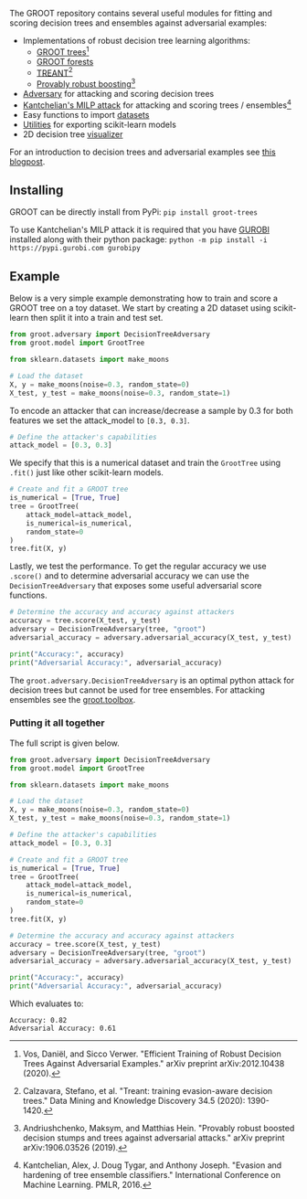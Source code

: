 The GROOT repository contains several useful modules for fitting and scoring decision trees and ensembles against adversarial examples:

- Implementations of robust decision tree learning algorithms:
    * [GROOT trees](../reference/models/groot_tree)[^1]
    * [GROOT forests](../reference/models/groot_forest)
    * [TREANT](../reference/models/treant)[^2]
    * [Provably robust boosting](../reference/models/boosting)[^3]
- [Adversary](../reference/adversary) for attacking and scoring decision trees
- [Kantchelian's MILP attack](../reference/verification) for attacking and scoring trees / ensembles[^4]
- Easy functions to import [datasets](../reference/datasets)
- [Utilities](../reference/util) for exporting scikit-learn models
- 2D decision tree [visualizer](../reference/visualization)

For an introduction to decision trees and adversarial examples see [this blogpost](https://cyber-analytics.nl/blogposts/2021-03-15-trees-adversarial-examples/).

## Installing
GROOT can be directly install from PyPi:
```pip install groot-trees```

To use Kantchelian's MILP attack it is required that you have [GUROBI](https://www.gurobi.com/) installed along with their python package:
```python -m pip install -i https://pypi.gurobi.com gurobipy```

## Example
Below is a very simple example demonstrating how to train and score a GROOT tree on a toy dataset. We start by creating a 2D dataset using scikit-learn then split it into a train and test set.

``` python
from groot.adversary import DecisionTreeAdversary
from groot.model import GrootTree

from sklearn.datasets import make_moons

# Load the dataset
X, y = make_moons(noise=0.3, random_state=0)
X_test, y_test = make_moons(noise=0.3, random_state=1)
```

To encode an attacker that can increase/decrease a sample by 0.3 for both features we set the attack_model to `[0.3, 0.3]`.

``` python
# Define the attacker's capabilities
attack_model = [0.3, 0.3]
```

We specify that this is a numerical dataset and train the `GrootTree` using `.fit()` just like other scikit-learn models.

``` python
# Create and fit a GROOT tree
is_numerical = [True, True]
tree = GrootTree(
    attack_model=attack_model,
    is_numerical=is_numerical,
    random_state=0
)
tree.fit(X, y)
```

Lastly, we test the performance. To get the regular accuracy we use `.score()` and to determine adversarial accuracy we can use the `DecisionTreeAdversary` that exposes some useful adversarial score functions.

``` python
# Determine the accuracy and accuracy against attackers
accuracy = tree.score(X_test, y_test)
adversary = DecisionTreeAdversary(tree, "groot")
adversarial_accuracy = adversary.adversarial_accuracy(X_test, y_test)

print("Accuracy:", accuracy)
print("Adversarial Accuracy:", adversarial_accuracy)
```

The `groot.adversary.DecisionTreeAdversary` is an optimal python attack for decision trees but cannot be used for tree ensembles. For attacking ensembles see the [groot.toolbox](../reference/toolbox).

### Putting it all together
The full script is given below.

``` python
from groot.adversary import DecisionTreeAdversary
from groot.model import GrootTree

from sklearn.datasets import make_moons

# Load the dataset
X, y = make_moons(noise=0.3, random_state=0)
X_test, y_test = make_moons(noise=0.3, random_state=1)

# Define the attacker's capabilities
attack_model = [0.3, 0.3]

# Create and fit a GROOT tree
is_numerical = [True, True]
tree = GrootTree(
    attack_model=attack_model,
    is_numerical=is_numerical,
    random_state=0
)
tree.fit(X, y)

# Determine the accuracy and accuracy against attackers
accuracy = tree.score(X_test, y_test)
adversary = DecisionTreeAdversary(tree, "groot")
adversarial_accuracy = adversary.adversarial_accuracy(X_test, y_test)

print("Accuracy:", accuracy)
print("Adversarial Accuracy:", adversarial_accuracy)

```

Which evaluates to:

```
Accuracy: 0.82
Adversarial Accuracy: 0.61
```

[^1]: Vos, Daniël, and Sicco Verwer. "Efficient Training of Robust Decision Trees Against Adversarial Examples." arXiv preprint arXiv:2012.10438 (2020).
[^2]: Calzavara, Stefano, et al. "Treant: training evasion-aware decision trees." Data Mining and Knowledge Discovery 34.5 (2020): 1390-1420.
[^3]: Andriushchenko, Maksym, and Matthias Hein. "Provably robust boosted decision stumps and trees against adversarial attacks." arXiv preprint arXiv:1906.03526 (2019).
[^4]: Kantchelian, Alex, J. Doug Tygar, and Anthony Joseph. "Evasion and hardening of tree ensemble classifiers." International Conference on Machine Learning. PMLR, 2016.